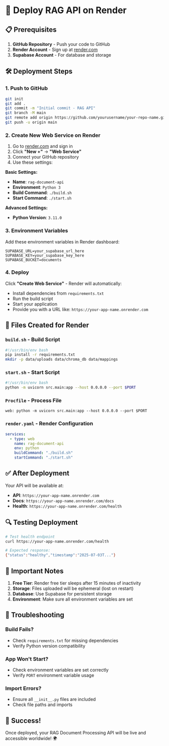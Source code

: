 # 🚀 Deploy RAG API on Render

## 📋 Prerequisites

1. **GitHub Repository** - Push your code to GitHub
2. **Render Account** - Sign up at [render.com](https://render.com)
3. **Supabase Account** - For database and storage

## 🛠️ Deployment Steps

### 1. **Push to GitHub**
```bash
git init
git add .
git commit -m "Initial commit - RAG API"
git branch -M main
git remote add origin https://github.com/yourusername/your-repo-name.git
git push -u origin main
```

### 2. **Create New Web Service on Render**

1. Go to [render.com](https://render.com) and sign in
2. Click **"New +"** → **"Web Service"**
3. Connect your GitHub repository
4. Use these settings:

**Basic Settings:**
- **Name**: `rag-document-api`
- **Environment**: `Python 3`
- **Build Command**: `./build.sh`
- **Start Command**: `./start.sh`

**Advanced Settings:**
- **Python Version**: `3.11.0`

### 3. **Environment Variables**

Add these environment variables in Render dashboard:

```
SUPABASE_URL=your_supabase_url_here
SUPABASE_KEY=your_supabase_key_here
SUPABASE_BUCKET=documents
```

### 4. **Deploy**

Click **"Create Web Service"** - Render will automatically:
- Install dependencies from `requirements.txt`
- Run the build script
- Start your application
- Provide you with a URL like: `https://your-app-name.onrender.com`

## 🔧 Files Created for Render

### `build.sh` - Build Script
```bash
#!/usr/bin/env bash
pip install -r requirements.txt
mkdir -p data/uploads data/chroma_db data/mappings
```

### `start.sh` - Start Script  
```bash
#!/usr/bin/env bash
python -m uvicorn src.main:app --host 0.0.0.0 --port $PORT
```

### `Procfile` - Process File
```
web: python -m uvicorn src.main:app --host 0.0.0.0 --port $PORT
```

### `render.yaml` - Render Configuration
```yaml
services:
  - type: web
    name: rag-document-api
    env: python
    buildCommand: "./build.sh"
    startCommand: "./start.sh"
```

## ✅ After Deployment

Your API will be available at:
- **API**: `https://your-app-name.onrender.com`
- **Docs**: `https://your-app-name.onrender.com/docs`
- **Health**: `https://your-app-name.onrender.com/health`

## 🔍 Testing Deployment

```bash
# Test health endpoint
curl https://your-app-name.onrender.com/health

# Expected response:
{"status":"healthy","timestamp":"2025-07-03T..."}
```

## 📝 Important Notes

1. **Free Tier**: Render free tier sleeps after 15 minutes of inactivity
2. **Storage**: Files uploaded will be ephemeral (lost on restart)
3. **Database**: Use Supabase for persistent storage
4. **Environment**: Make sure all environment variables are set

## 🚨 Troubleshooting

### Build Fails?
- Check `requirements.txt` for missing dependencies
- Verify Python version compatibility

### App Won't Start?
- Check environment variables are set correctly
- Verify `PORT` environment variable usage

### Import Errors?
- Ensure all `__init__.py` files are included
- Check file paths and imports

## 🎯 Success!

Once deployed, your RAG Document Processing API will be live and accessible worldwide! 🌍

